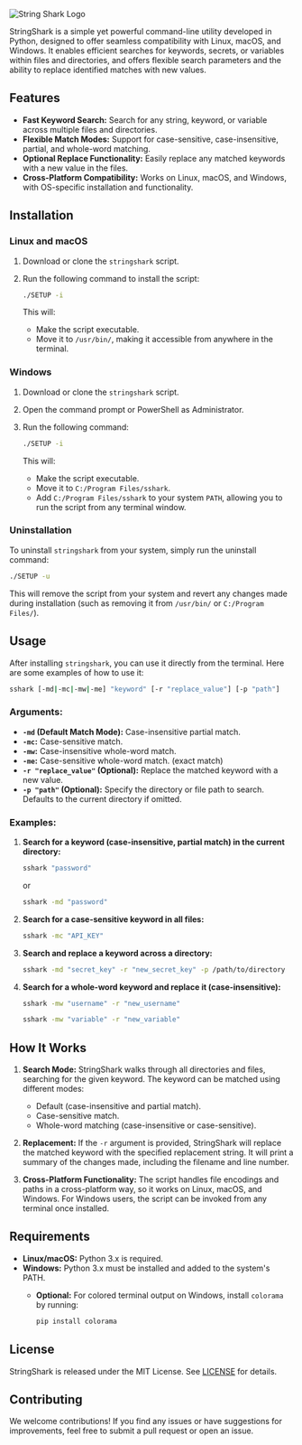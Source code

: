 ![String Shark Logo](https://github.com/user-attachments/assets/90e11ba2-bbcd-4b77-a3e9-0b7c006ee223)

StringShark is a simple yet powerful command-line utility developed in Python, designed to offer seamless compatibility with Linux, macOS, and Windows. It enables efficient searches for keywords, secrets, or variables within files and directories, and offers flexible search parameters and the ability to replace identified matches with new values.

## Features
- **Fast Keyword Search:** Search for any string, keyword, or variable across multiple files and directories.
- **Flexible Match Modes:** Support for case-sensitive, case-insensitive, partial, and whole-word matching.
- **Optional Replace Functionality:** Easily replace any matched keywords with a new value in the files.
- **Cross-Platform Compatibility:** Works on Linux, macOS, and Windows, with OS-specific installation and functionality.

## Installation

### Linux and macOS

1. Download or clone the `stringshark` script.
2. Run the following command to install the script:

   ```bash
   ./SETUP -i
   ```

   This will:
   - Make the script executable.
   - Move it to `/usr/bin/`, making it accessible from anywhere in the terminal.

### Windows

1. Download or clone the `stringshark` script.
2. Open the command prompt or PowerShell as Administrator.
3. Run the following command:

   ```bash
   ./SETUP -i
   ```

   This will:
   - Make the script executable.
   - Move it to `C:/Program Files/sshark`.
   - Add `C:/Program Files/sshark` to your system `PATH`, allowing you to run the script from any terminal window.

### Uninstallation

To uninstall `stringshark` from your system, simply run the uninstall command:

```bash
./SETUP -u
```

This will remove the script from your system and revert any changes made during installation (such as removing it from `/usr/bin/` or `C:/Program Files/`).

## Usage

After installing `stringshark`, you can use it directly from the terminal. Here are some examples of how to use it:

```bash
sshark [-md|-mc|-mw|-me] "keyword" [-r "replace_value"] [-p "path"]
```

### Arguments:

- **`-md` (Default Match Mode):** Case-insensitive partial match.
- **`-mc`:** Case-sensitive match.
- **`-mw`:** Case-insensitive whole-word match.
- **`-me`:** Case-sensitive whole-word match. (exact match)
- **`-r "replace_value"` (Optional):** Replace the matched keyword with a new value.
- **`-p "path"` (Optional):** Specify the directory or file path to search. Defaults to the current directory if omitted.

### Examples:

1. **Search for a keyword (case-insensitive, partial match) in the current directory:**

   ```bash
   sshark "password"
   ```

   or 

   ```bash
   sshark -md "password"
   ```

2. **Search for a case-sensitive keyword in all files:**

   ```bash
   sshark -mc "API_KEY"
   ```

3. **Search and replace a keyword across a directory:**

   ```bash
   sshark -md "secret_key" -r "new_secret_key" -p /path/to/directory
   ```

4. **Search for a whole-word keyword and replace it (case-insensitive):**

   ```bash
   sshark -mw "username" -r "new_username"
   ```
   
      ```bash
   sshark -mw "variable" -r "new_variable"
   ```

## How It Works

1. **Search Mode:**
   StringShark walks through all directories and files, searching for the given keyword. The keyword can be matched using different modes:
   - Default (case-insensitive and partial match).
   - Case-sensitive match.
   - Whole-word matching (case-insensitive or case-sensitive).

2. **Replacement:**
   If the `-r` argument is provided, StringShark will replace the matched keyword with the specified replacement string. It will print a summary of the changes made, including the filename and line number.

3. **Cross-Platform Functionality:**
   The script handles file encodings and paths in a cross-platform way, so it works on Linux, macOS, and Windows. For Windows users, the script can be invoked from any terminal once installed.

## Requirements

- **Linux/macOS:** Python 3.x is required.
- **Windows:** Python 3.x must be installed and added to the system's PATH.
  - **Optional:** For colored terminal output on Windows, install `colorama` by running:

    ```bash
    pip install colorama
    ```

## License

StringShark is released under the MIT License. See [LICENSE](./LICENSE) for details.

## Contributing

We welcome contributions! If you find any issues or have suggestions for improvements, feel free to submit a pull request or open an issue.
